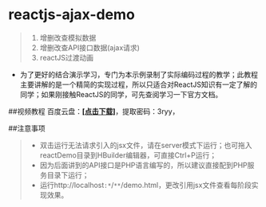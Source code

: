 # reactjs-ajax-demo
> 1. 增删改查模拟数据
> 2. 增删改查API接口数据(ajax请求)
> 3. reactJS过渡动画

 
+ 为了更好的结合演示学习，专门为本示例录制了实际编码过程的教学；此教程主要讲解的是一个精简的实现过程，所以只适合对ReactJS知识有一定了解的同学；如果刚接触ReactJS的同学，可先查阅学习一下官方文档。

##视频教程
百度云盘：[**[点击下载]**](https://pan.baidu.com/s/1o8LGic6)，提取密码：3ryy，

##注意事项
> + 双击运行无法请求引入的jsx文件，请在server模式下运行；也可拖入reactDemo目录到HBuilder编辑器，可直接Ctrl+P运行；
> + 因为后面讲到的API接口是PHP语言编写的，所以建议直接配到PHP服务目录下运行；
> + 运行http://localhost`:*`/`**`/demo.html，更改引用jsx文件查看每阶段实现效果。